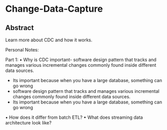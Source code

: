 # Change-Data-Capture

## Abstract

Learn more about CDC and how it works.

Personal Notes:

Part 1:
•	Why is CDC important- software design pattern that tracks and manages various incremental changes commonly found inside different data sources. 
- Its important because when you have a large database, something can go wrong 
- software design pattern that tracks and manages various incremental changes commonly found inside different data sources. 
- Its important because when you have a large database, something can go wrong

•	How does it differ from batch ETL?
•	What does streaming data architecture look like?









